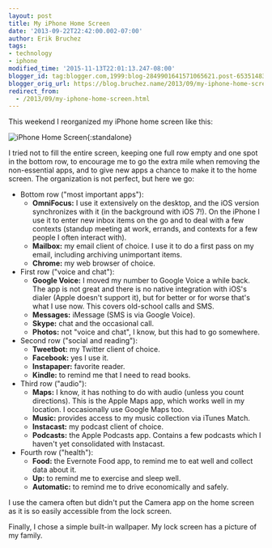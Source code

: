 ```yaml
---
layout: post
title: My iPhone Home Screen
date: '2013-09-22T22:42:00.002-07:00'
author: Erik Bruchez
tags:
- technology
- iphone
modified_time: '2015-11-13T22:01:13.247-08:00'
blogger_id: tag:blogger.com,1999:blog-2849901641571065621.post-6535148306398188861
blogger_orig_url: https://blog.bruchez.name/2013/09/my-iphone-home-screen.html
redirect_from:
  - /2013/09/my-iphone-home-screen.html
---
```


This weekend I reorganized my iPhone home screen like this:

![iPhone Home Screen](https://raw.githubusercontent.com/ebruchez/public/master/Blog%20posts/images/2013-09-22-iphone.png){:standalone}

I tried not to fill the entire screen, keeping one full row empty and one spot in the bottom row, to encourage me to go the extra mile when removing the non-essential apps, and to give new apps a chance to make it to the home screen. The organization is not perfect, but here we go:

- Bottom row ("most important apps"):
    - __OmniFocus:__ I use it extensively on the desktop, and the iOS version synchronizes with it (in the background with iOS 7!). On the iPhone I use it to enter new inbox items on the go and to deal with a few contexts (standup meeting at work, errands, and contexts for a few people I often interact with).
    - __Mailbox:__ my email client of choice. I use it to do a first pass on my email, including archiving unimportant items.
    - __Chrome:__ my web browser of choice.
- First row ("voice and chat"):
    - __Google Voice:__ I moved my number to Google Voice a while back. The app is not great and there is no native integration with iOS's dialer (Apple doesn't support it), but for better or for worse that's what I use now. This covers old-school calls and SMS.
    - __Messages:__ iMessage (SMS is via Google Voice).
    - __Skype:__ chat and the occasional call.
    - __Photos:__ not "voice and chat", I know, but this had to go somewhere.
- Second row ("social and reading"):
    - __Tweetbot:__ my Twitter client of choice.
    - __Facebook:__ yes I use it.
    - __Instapaper:__ favorite reader.
    - __Kindle:__ to remind me that I need to read books.
- Third row ("audio"):
    - __Maps:__ I know, it has nothing to do with audio (unless you count directions). This is the Apple Maps app, which works well in my location. I occasionally use Google Maps too.
    - __Music:__ provides access to my music collection via iTunes Match.
    - __Instacast:__ my podcast client of choice.
    - __Podcasts:__ the Apple Podcasts app. Contains a few podcasts which I haven't yet consolidated with Instacast.
- Fourth row ("health"):
    - __Food:__ the Evernote Food app, to remind me to eat well and collect data about it.
    - __Up:__ to remind me to exercise and sleep well.
    - __Automatic:__ to remind me to drive economically and safely.

I use the camera often but didn't put the Camera app on the home screen as it is so easily accessible  from the lock screen.

Finally, I chose a simple built-in wallpaper. My lock screen has a picture of my family.
